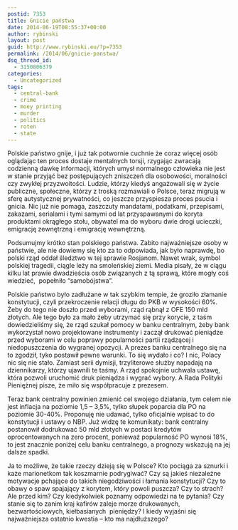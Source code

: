 ```yaml
---
postid: 7353
title: Gnicie państwa
date: 2014-06-19T08:55:37+00:00
author: rybinski
layout: post
guid: http://www.rybinski.eu/?p=7353
permalink: /2014/06/gnicie-panstwa/
dsq_thread_id:
  - 3150806379
categories:
  - Uncategorized
tags:
  - central-bank
  - crime
  - moey printing
  - murder
  - politics
  - roten
  - state
---
```

Polskie państwo gnije, i już tak potwornie cuchnie że coraz więcej osób oglądając ten proces dostaje mentalnych torsji, rzygając zwracają codzienną dawkę informacji, których umysł normalnego człowieka nie jest w stanie przyjąć bez postępujących zniszczeń dla osobowości, moralności czy zwykłej przyzwoitości. Ludzie, którzy kiedyś angażowali się w życie publiczne, społeczne, którzy z troską rozmawiali o Polsce, teraz migrują w sferę autystycznej prywatności, co jeszcze przyspiesza proces psucia i gnicia. Nic już nie pomaga, zaszczuty mandatami, podatkami, przepisami, zakazami, serialami i tymi samymi od lat przyspawanymi do koryta produktami okrągłego stołu, obywatel ma do wyboru dwie drogi ucieczki, emigrację zewnętrzną i emigrację wewnętrzną.

Podsumujmy krótko stan polskiego państwa. Zabito najważniejsze osoby w państwie, ale nie dowiemy się kto za to odpowiada, jak było naprawdę, bo polski rząd oddał śledztwo w tej sprawie Rosjanom. Nawet wrak, symbol polskiej tragedii, ciągle leży na smoleńskiej ziemi. Media pisały, że w ciągu kilku lat prawie dwadzieścia osób związanych z tą sprawą, które mogły coś wiedzieć,  popełniło “samobójstwa”.

Polskie państwo było zadłużane w tak szybkim tempie, że groziło złamanie konstytucji, czyli przekroczenie relacji długu do PKB w wysokości 60%. Żeby do tego nie doszło przed wyborami, rząd rąbnął z OFE 150 mld złotych. Ale tego było za mało żeby utrzymać się przy korycie, z taśm dowiedzieliśmy się, że rząd szukał pomocy w banku centralnym, żeby bank wykorzystał nowo projektowane instrumenty i zaczął drukować pieniądze przed wyborami w celu poprawy popularności partii rządzącej i niedopuszczenia do wygranej opozycji. A prezes banku centralnego się na to zgodził, tyko postawił pewne warunki. To się wydało i co? I nic, Polacy nic się nie stało. Zamiast serii dymisji, trzyliterowe służby napadają na dziennikarzy, którzy ujawnili te taśmy. A rząd spokojnie uchwala ustawę, która pozwoli uruchomić druk pieniądza i wygrać wybory. A Rada Polityki Pieniężnej pisze, że miło się współpracuje z prezesem.

Teraz bank centralny powinien zmienić cel swojego działania, tym celem nie jest inflacja na poziomie 1,5 – 3,5%, tylko słupek poparcia dla PO na poziomie 30-40%. Proponuję nie udawać, tylko oficjalnie wpisać to do konstytucji i ustawy o NBP. Już widzę te komunikaty: bank centralny postanowił dodrukować 50 mld złotych w postaci kredytów oprocentowanych na zero procent, ponieważ popularność PO wynosi 18%, to jest znacznie poniżej celu banku centralnego, a prognozy wskazują na jej dalsze spadki.

Ja to możliwe, że takie rzeczy dzieją się w Polsce? Kto pociąga za sznurki i każe marionetkom tak koszmarnie podrygiwać? Czy są jakieś niezależne motywacje pchające do takich niegodziwości i łamania konstytucji? Czy to obawy o spaw spajający z korytem, który powoli puszcza? Czy to strach? Ale przed kim? Czy kiedykolwiek poznamy odpowiedzi na te pytania? Czy stanie się to zanim kraj kafirów zaleje morze drukowanych, bezwartościowych, kiełbasianych  pieniędzy? I kiedy wyjaśni się najważniejsza ostatnio kwestia – kto ma najdłuższego?
